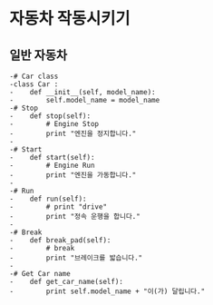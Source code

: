 # 자동차 작동시키기

## 일반 자동차
    -# Car class
    -class Car : 
    -    def __init__(self, model_name):
    -        self.model_name = model_name
    -# Stop
    -    def stop(self):
    -        # Engine Stop
    -        print "엔진을 정지합니다."
    -        
    -# Start
    -    def start(self):
    -        # Engine Run
    -        print "엔진을 가동합니다."
    -        
    -# Run
    -    def run(self):
    -        # print "drive"
    -        print "정속 운행을 합니다."
    -        
    -# Break 
    -    def break_pad(self):
    -        # break
    -        print "브레이크를 밟습니다."
    -        
    -# Get Car name
    -    def get_car_name(self):
    -        print self.model_name + "이(가) 달립니다."
